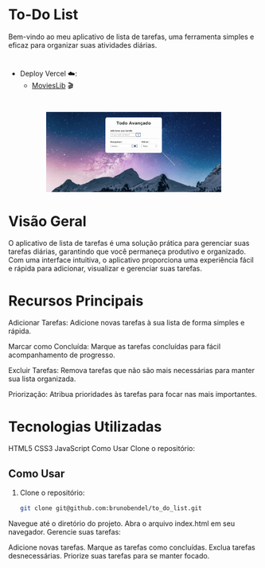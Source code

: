 # To-Do List

Bem-vindo ao meu aplicativo de lista de tarefas, uma ferramenta simples e eficaz para organizar suas atividades diárias.

#

- Deploy Vercel ☁️:
  - [MoviesLib](https://to-do-list-psi-eosin-49.vercel.app/) 🎬

#

<p align="center">
  <img alt="To-Do List App" src="img/print.png" width="70%">
</p>

# Visão Geral

O aplicativo de lista de tarefas é uma solução prática para gerenciar suas tarefas diárias, garantindo que você permaneça produtivo e organizado. Com uma interface intuitiva, o aplicativo proporciona uma experiência fácil e rápida para adicionar, visualizar e gerenciar suas tarefas.

# Recursos Principais

Adicionar Tarefas: Adicione novas tarefas à sua lista de forma simples e rápida.

Marcar como Concluída: Marque as tarefas concluídas para fácil acompanhamento de progresso.

Excluir Tarefas: Remova tarefas que não são mais necessárias para manter sua lista organizada.

Priorização: Atribua prioridades às tarefas para focar nas mais importantes.

# Tecnologias Utilizadas

HTML5
CSS3
JavaScript
Como Usar
Clone o repositório:

## Como Usar

1. Clone o repositório:

   ```bash
   git clone git@github.com:brunobendel/to_do_list.git
   ```

Navegue até o diretório do projeto.
Abra o arquivo index.html em seu navegador.
Gerencie suas tarefas:

Adicione novas tarefas.
Marque as tarefas como concluídas.
Exclua tarefas desnecessárias.
Priorize suas tarefas para se manter focado.
